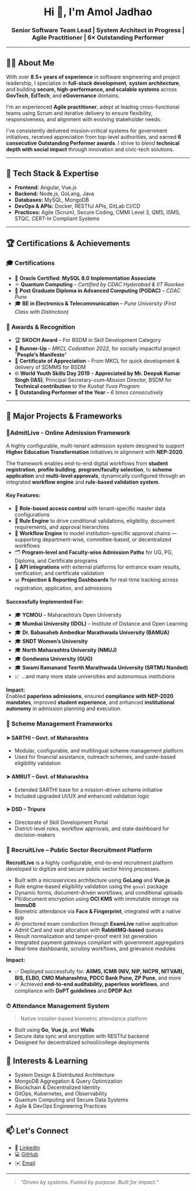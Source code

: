 <h1 align="center">Hi 👋, I'm Amol Jadhao</h1>
<h3 align="center">Senior Software Team Lead | System Architect in Progress | Agile Practitioner | 6× Outstanding Performer</h3>

---

## 👨‍💻 About Me

With over **8.5+ years of experience** in software engineering and project leadership, I specialize in **full-stack development**, **system architecture**, and building **secure, high-performance, and scalable systems** across **GovTech**, **EdTech**, and **eGovernance** domains.

I'm an experienced **Agile practitioner**, adept at leading cross-functional teams using Scrum and iterative delivery to ensure flexibility, responsiveness, and alignment with evolving stakeholder needs.

I've consistently delivered mission-critical systems for government initiatives, received appreciation from top-level authorities, and earned **6 consecutive Outstanding Performer awards**. I strive to blend **technical depth with social impact** through innovation and civic-tech solutions.

---

## 🔧 Tech Stack & Expertise

- **Frontend:** Angular, Vue.js  
- **Backend:** Node.js, GoLang, Java  
- **Databases:** MySQL, MongoDB  
- **DevOps & APIs:** Docker, RESTful APIs, GitLab CI/CD  
- **Practices:** Agile (Scrum), Secure Coding, CMMI Level 3, QMS, ISMS, STQC, CERT-In Compliant Systems

---

## 🏆 Certifications & Achievements

### 🎓 Certifications

- 🥇 **Oracle Certified: MySQL 8.0 Implementation Associate**  
- ⚛️ **Quantum Computing** – *Certified by CDAC Hyderabad & IIT Roorkee*  
- 📜 **Post Graduate Diploma in Advanced Computing (PGDAC)** – *CDAC Pune*  
- 🎓 **BE in Electronics & Telecommunication** – *Pune University (First Class with Distinction)*

### 🏅 Awards & Recognition

- 🏆 **SKOCH Award** – For BSDM in Skill Development Category  
- 🥈 **Runner-Up** – *MKCL Codeathon 2022*, for socially impactful project "**People’s Manifesto**"  
- 💬 **Certificate of Appreciation** – From MKCL for quick development & delivery of SDMMS for BSDM  
- 🌐 **World Youth Skills Day 2019** – **Appreciated by Mr. Deepak Kumar Singh (IAS)**, Principal Secretary–cum–Mission Director, BSDM for **Technical contribution** to the *Kushal Yuva Program*  
- 🏅 **Outstanding Performer of the Year** – *6 times consecutively*

---

## 🚀 Major Projects & Frameworks

### 🧾AdmitLive - Online Admission Framework

A highly configurable, multi-tenant admission system designed to support **Higher Education Transformation** initiatives in alignment with **NEP-2020**.

The framework enables end-to-end digital workflows from **student registration**, **profile building**, **program/faculty selection**, to **scheme application** and **multi-level approvals**, dynamically configured through an integrated **workflow engine** and **rule-based validation system**.

#### Key Features:

- 🔐 **Role-based access control** with tenant-specific master data configurations  
- 🧠 **Rule Engine** to drive conditional validations, eligibility, document requirements, and approval hierarchies  
- 🔁 **Workflow Engine** to model institution-specific approval chains — supporting department-wise, committee-based, or decentralized workflows  
- 🗂️ **Program-level and Faculty-wise Admission Paths** for UG, PG, Diploma, and Certificate programs  
- 📡 **API integrations** with external platforms for entrance exam results, verification, and certificate validation  
- 📊 **Projection & Reporting Dashboards** for real-time tracking across registration, application, and admissions  

#### Successfully Implemented For:

- 🎓 **YCMOU** – Maharashtra’s Open University  
- 🎓 **Mumbai University (IDOL)** – Institute of Distance and Open Learning  
- 🎓 **Dr. Babasaheb Ambedkar Marathwada University (BAMUA)**  
- 🎓 **SNDT Women’s University**  
- 🎓 **North Maharashtra University (NMUJ)**  
- 🎓 **Gondwana University (GUG)**  
- 🎓 **Swami Ramanand Teerth Marathwada University (SRTMU Nanded)**  
- 📈 …and many more state universities and autonomous institutions

**Impact:**  
Enabled **paperless admissions**, ensured **compliance with NEP-2020 mandates**, improved **student experience**, and enhanced **institutional autonomy** in admission planning and execution.


### 📑 Scheme Management Frameworks

#### ➤ **SARTHI** – Govt. of Maharashtra  
- Modular, configurable, and multilingual scheme management platform  
- Used for financial assistance, outreach schemes, and caste-based eligibility validation

#### ➤ **AMRUT** – Govt. of Maharashtra  
- Extended SARTHI base for a mission-driven scheme initiative  
- Included upgraded UI/UX and enhanced validation logic

#### ➤ **DSD – Tripura**  
- Directorate of Skill Development Portal  
- District-level roles, workflow approvals, and state dashboard for decision-makers

### 👥 RecruitLive – Public Sector Recruitment Platform

**RecruitLive** is a highly configurable, end-to-end recruitment platform developed to digitize and secure public sector hiring processes.

- Built with a microservices architecture using **GoLang** and **Vue.js**
- Rule engine-based eligibility validation using the `goval` package  
- Dynamic forms, document-driven workflows, and conditional uploads  
- PII/document encryption using **OCI KMS** with immutable storage via **ImmuDB**  
- Biometric attendance via **Face & Fingerprint**, integrated with a native app  
- AI-proctored exam conduction through **ExamLive** native application  
- Admit Card and seat allocation with **RabbitMQ-based** queues  
- Result normalization and tamper-proof merit list generation  
- Integrated payment gateways compliant with government aggregators  
- Real-time dashboards, scrutiny workflows, and grievance modules

**Impact:**
- ✅ Deployed successfully for: **AIIMS, ICMR (NIV, NIP, NICPR, NITVAR), BIS, ELBO, CMO Maharashtra, PDCC Bank Pune, ZP Pune**, and more  
- ✅ Achieved **end-to-end auditability, paperless workflows**, and compliance with **DoPT guidelines** and **DPDP Act**

### ⏱ Attendance Management System

> Native installer-based biometric attendance platform

- Built using **Go**, **Vue.js**, and **Wails**  
- Secure data sync and encryption with RESTful backend  
- Designed for decentralized school/college deployments

## 🧩 Interests & Learning

- System Design & Distributed Architecture  
- MongoDB Aggregation & Query Optimization  
- Blockchain & Decentralized Identity  
- GitOps, Kubernetes, and Observability  
- Quantum Computing and Secure Data Systems  
- Agile & DevOps Engineering Practices

---

## 📫 Let's Connect

- 💼 [LinkedIn](https://www.linkedin.com/in/amoljadhao)  
- 💻 [GitHub](https://github.com/jadhaoamoln)  
- ✉️ [Email](mailto:jadhaoamoln@gmail.com)

---

> _“Driven by systems. Fueled by purpose. Built for impact.”_
